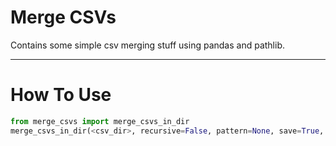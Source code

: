 Merge CSVs
================================

Contains some simple csv merging stuff using pandas and pathlib.

---

# How To Use
```python
from merge_csvs import merge_csvs_in_dir
merge_csvs_in_dir(<csv_dir>, recursive=False, pattern=None, save=True, overwrite=False):
```
